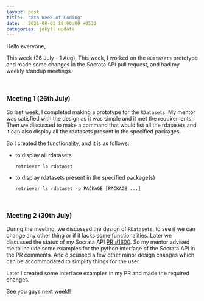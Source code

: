 ```yaml
---
layout: post
title:  "8th Week of Coding"
date:   2021-08-01 18:00:00 +0530
categories: jekyll update
---
```

Hello everyone,

This week (26 July - 1 Aug), This week, I worked on the `RDatasets` prototype and made some changes in the Socrata API pull request, and had my weekly standup meetings.

&nbsp;

### Meeting 1 (26th July)

So last week, I completed making a prototype for the `RDatasets`. My mentor was satisfied with the design as it was simple and it met the requirements. Then we discussed to make a command that would list all the rdatasets and it can also display all the rdatasets present in the specified packages.

So I created the functionality, and it is as follows:

- to display all rdatasets
  
  ```text
  retriever ls rdataset
  ```

- to display rdatasets present in the specified package(s)

  ```text
  retriever ls rdataset -p PACKAGE [PACKAGE ...]
  ```

&nbsp;

### Meeting 2 (30th July)

During the meeting, we discussed the design of `RDatasets`, to see if we can change any other thing or if it lacks some functionalities. Later we discussed the status of my Socrata API [PR #1600](https://github.com/weecology/retriever/pull/1600). So my mentor advised me to include some examples for the python interface of the Socrata API in the PR comments. And discussed a few other minor design changes which can be accommodated to simplify things for the user.

Later I created some interface examples in my PR and made the required changes.

See you guys next week!!
